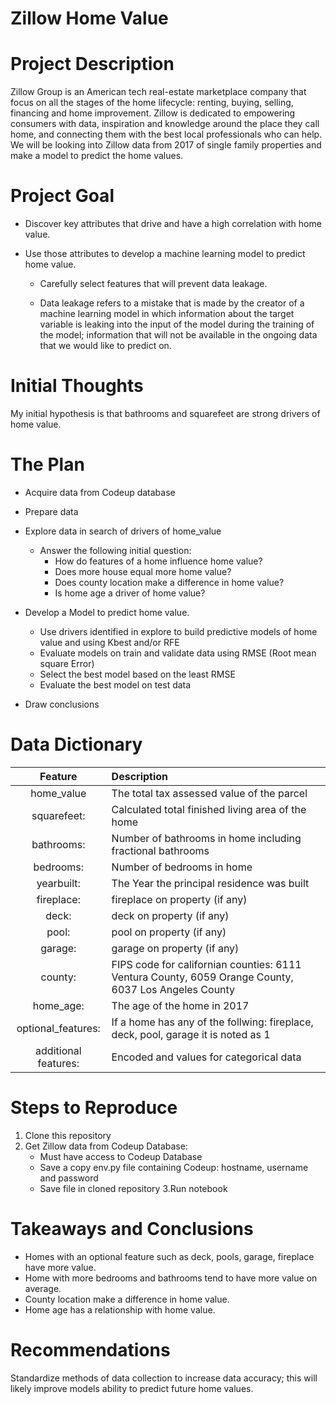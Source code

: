 # Zillow Home Value
# Project Description
Zillow Group  is an American tech real-estate marketplace company that focus on all the stages of the home lifecycle: renting, buying, selling, financing and home improvement. Zillow is dedicated to empowering consumers with data, inspiration and knowledge around the place they call home, and connecting them with the best local professionals who can help. We will be looking into Zillow data from 2017 of single family properties and make a model to predict the home values.

# Project Goal
* Discover key attributes that drive and have a high correlation with home value.

* Use those attributes to develop a machine learning model to predict home value.

    * Carefully select features that will prevent data leakage. 

    * Data leakage refers to a mistake that is made by the creator of a machine learning model in which information about the target variable is leaking into the input of the model during the training of the model; information that will not be available in the ongoing data that we would like to predict on.

# Initial Thoughts
My initial hypothesis is that bathrooms  and squarefeet are strong drivers of home value.

# The Plan
* Acquire data from Codeup database
* Prepare data
* Explore data in search of drivers of home_value
    * Answer the following initial question:
        * How do features of a home influence home value?
        * Does more house equal more home value?
        * Does county location make a difference in home value?
        * Is home age a driver of home value?

* Develop a Model to predict home value.
    * Use drivers identified in explore to build predictive models of home value and using Kbest and/or RFE 
    * Evaluate models on train and validate data using RMSE (Root mean square Error)
    * Select the best model based on the least RMSE
    * Evaluate the best model on test data
* Draw conclusions


# Data Dictionary

 Feature          | Description|
| :---------------: | :---------------------------------- |
| home_value | The total tax assessed value of the parcel  |
| squarefeet:  | Calculated total finished living area of the home |
| bathrooms:   |  Number of bathrooms in home including fractional bathrooms |
| bedrooms: | Number of bedrooms in home  |
| yearbuilt:  |  The Year the principal residence was built   |
| fireplace: | fireplace on property (if any) |
| deck:  | deck on property (if any) |
| pool:  | pool on property (if any) |
| garage: | garage on property (if any) |
| county: | FIPS code for californian counties: 6111 Ventura County, 6059  Orange County, 6037 Los Angeles County |
| home_age: | The age of the home in 2017 |
| optional_features: | If a home has any of the follwing: fireplace, deck, pool, garage it is noted as 1 |
| additional features: | Encoded and values for categorical data |

# Steps to Reproduce
1. Clone this repository
2. Get Zillow data from Codeup Database:
    * Must have access to Codeup Database
    * Save a copy env.py file containing Codeup: hostname, username and password
    * Save file in cloned repository
3.Run notebook

# Takeaways and Conclusions
* Homes with an optional feature such as deck, pools, garage, fireplace have more value.
* Home with more bedrooms and bathrooms tend to have more value on average.
* County location make a difference in home value.
* Home age has a relationship with home value.

# Recommendations
Standardize methods of data collection to increase data accuracy; this will likely improve models ability to predict future home values.

